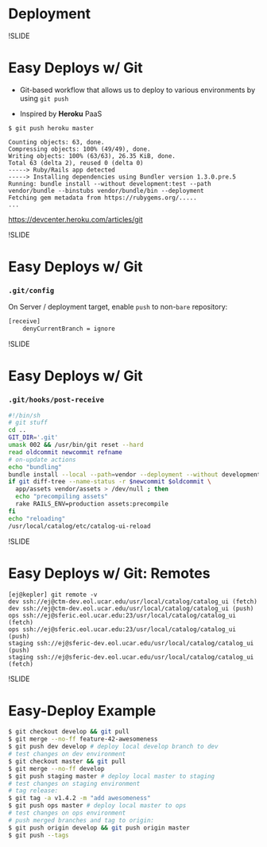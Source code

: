 
# Deployment

<!-- TODO: transition / seque -->

!SLIDE

# Easy Deploys w/ Git

- Git-based workflow that allows us to deploy to various environments by using `git push`

- Inspired by **Heroku** PaaS

```
$ git push heroku master

Counting objects: 63, done.
Compressing objects: 100% (49/49), done.
Writing objects: 100% (63/63), 26.35 KiB, done.
Total 63 (delta 2), reused 0 (delta 0)
-----> Ruby/Rails app detected
-----> Installing dependencies using Bundler version 1.3.0.pre.5
Running: bundle install --without development:test --path vendor/bundle --binstubs vendor/bundle/bin --deployment
Fetching gem metadata from https://rubygems.org/.....
...
```

https://devcenter.heroku.com/articles/git

!SLIDE

# Easy Deploys w/ Git

### `.git/config`

On Server / deployment target, enable `push` to non-`bare` repository:

```bash
[receive]
    denyCurrentBranch = ignore
```

!SLIDE

# Easy Deploys w/ Git

### `.git/hooks/post-receive`

```bash
#!/bin/sh
# git stuff
cd ..
GIT_DIR='.git'
umask 002 && /usr/bin/git reset --hard
read oldcommit newcommit refname
# on-update actions
echo "bundling"
bundle install --local --path=vendor --deployment --without development test
if git diff-tree --name-status -r $newcommit $oldcommit \
  app/assets vendor/assets > /dev/null ; then
  echo "precompiling assets"
  rake RAILS_ENV=production assets:precompile
fi
echo "reloading"
/usr/local/catalog/etc/catalog-ui-reload
```

!SLIDE

# Easy Deploys w/ Git: Remotes

```
[ej@kepler] git remote -v
dev ssh://ej@ctm-dev.eol.ucar.edu/usr/local/catalog/catalog_ui (fetch)
dev ssh://ej@ctm-dev.eol.ucar.edu/usr/local/catalog/catalog_ui (push)
ops ssh://ej@sferic.eol.ucar.edu:23/usr/local/catalog/catalog_ui (fetch)
ops ssh://ej@sferic.eol.ucar.edu:23/usr/local/catalog/catalog_ui (push)
staging ssh://ej@sferic-dev.eol.ucar.edu/usr/local/catalog/catalog_ui (push)
staging ssh://ej@sferic-dev.eol.ucar.edu/usr/local/catalog/catalog_ui (fetch)
```

!SLIDE

# Easy-Deploy Example

```bash
$ git checkout develop && git pull
$ git merge --no-ff feature-42-awesomeness
$ git push dev develop # deploy local develop branch to dev
# test changes on dev environment
$ git checkout master && git pull
$ git merge --no-ff develop
$ git push staging master # deploy local master to staging
# test changes on staging environment
# tag release:
$ git tag -a v1.4.2 -m "add awesomeness"
$ git push ops master # deploy local master to ops
# test changes on ops environment
# push merged branches and tag to origin:
$ git push origin develop && git push origin master
$ git push --tags
```
